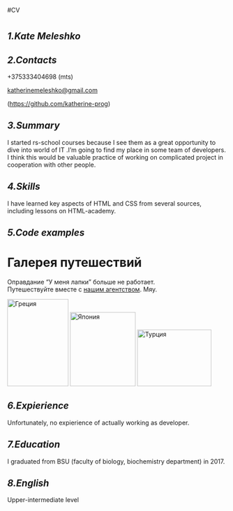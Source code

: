 #CV<h1></h1>

***1.Kate Meleshko***
---------------------
***2.Contacts***
---------------------
+375333404698 (mts)

katherinemeleshko@gmail.com

(https://github.com/katherine-prog)

***3.Summary***
----------------
I started rs-school courses because I see them as a great opportunity to dive into world of IT .I’m going to find my place in some team of developers. I think this would be valuable practice of working on complicated project in cooperation with other people.

***4.Skills***
---------------
I have learned key aspects of HTML and CSS from several sources, including lessons on HTML-academy. 

***5.Code examples***
---------------------
<!DOCTYPE html>
<html lang="ru">
  <head>
    <meta charset="utf-8">
    <title>Испытание: галерея путешествий. Оформление</title>
    <link rel="stylesheet" href="style.css">
  </head>
  <body>
    <h1>Галерея путешествий</h1>
    <p>
      Оправдание <q>У меня лапки</q> больше не работает.<br>
      Путешествуйте вместе с <a href="https://cats-travel.com">нашим агентством</a>. Мяу.
    </p>
    <div class="gallery">
      <img class="neww"  src="files/greece.jpg" width="140" height="200" alt="Греция">
      <img class="new" src="files/japan.jpg" width="150" height="170" alt="Япония">
      <img class="newww"src="files/turkey.jpg" width="170" height="130" alt="Турция">
    </div>
  </body>
</html>

***6.Expierience***
-------------------
Unfortunately, no expierience of actually working as developer.

***7.Education***
-----------------
I graduated from BSU (faculty of biology, biochemistry department) in 2017. 

***8.English***
---------------
Upper-intermediate level 
